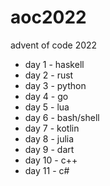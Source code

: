 # aoc2022
advent of code 2022

- day 1 - haskell
- day 2 - rust
- day 3 - python
- day 4 - go
- day 5 - lua
- day 6 - bash/shell
- day 7 - kotlin
- day 8 - julia
- day 9 - dart
- day 10 - c++
- day 11 - c#